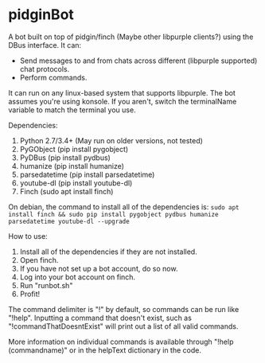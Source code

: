 # pidginBot
A bot built on top of pidgin/finch (Maybe other libpurple clients?) using the DBus interface. It can:
- Send messages to and from chats across different (libpurple supported) chat protocols.
- Perform commands.

It can run on any linux-based system that supports libpurple. The bot assumes you're using konsole. If you aren't, switch the terminalName variable to match the terminal you use.

Dependencies:

 1. Python 2.7/3.4+ (May run on older versions, not tested)
 1. PyGObject (pip install pygobject)
 1. PyDBus (pip install pydbus)
 1. humanize (pip install humanize)
 1. parsedatetime (pip install parsedatetime)
 1. youtube-dl (pip install youtube-dl)
 1. Finch (sudo apt install finch)

On debian, the command to install all of the dependencies is:
`sudo apt install finch && sudo pip install pygobject pydbus humanize parsedatetime youtube-dl --upgrade`

How to use:

 1. Install all of the dependencies if they are not installed.
 1. Open finch.
 1. If you have not set up a bot account, do so now.
 1. Log into your bot account on finch.
 1. Run "runbot.sh"
 1. Profit!

The command delimiter is "!" by default, so commands can be run like "!help". Inputting a command that doesn't exist, such as "!commandThatDoesntExist" will print out a list of all valid commands.

More information on individual commands is available through "!help (commandname)" or in the helpText dictionary in the code.
